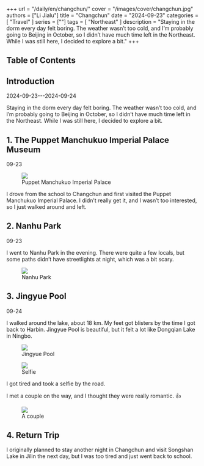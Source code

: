 +++
url = "/daily/en/changchun/"
cover = "/images/cover/changchun.jpg"
authors = ["Li Jialu"]
title = "Changchun"
date = "2024-09-23"
categories = [
    "Travel"
]
series = [""]
tags = [
    "Northeast"
]
description = "Staying in the dorm every day felt boring. The weather wasn’t too cold, and I’m probably going to Beijing in October, so I didn’t have much time left in the Northeast. While I was still here, I decided to explore a bit."
+++
<!DOCTYPE html>
<html lang="en">
<head>
    <meta charset="UTF-8">
    <meta name="viewport" content="width=device-width, initial-scale=1.0">
    <link rel="stylesheet" href="/assets/css/styles.css">
    <script src="/assets/js/toc.js"></script>    
</head>
<body>
    <article>
        <nav>
            <h2>Table of Contents</h2>
            <ul id="toc">
                <!-- Table of contents will be dynamically generated here -->
            </ul>
        </nav>
        <section>
            <h2>Introduction</h2>
            <p>2024-09-23---2024-09-24</p>
            <p>Staying in the dorm every day felt boring. The weather wasn’t too cold, and I’m probably going to Beijing in October, so I didn’t have much time left in the Northeast. While I was still here, I decided to explore a bit.</p>
        </section>
        <section>
            <h2>1. The Puppet Manchukuo Imperial Palace Museum</h2>
            <p>09-23 <i class="fas fa-cloud"></i></p>
            <div class="container">
                <div class="image">
                    <figure>
                        <a data-fancybox="gallery" href="https://cdn.heirenlop.com/daily-record/changchun1.jpg">
    <img src="https://cdn.heirenlop.com/daily-record/changchun1.jpg" loading="lazy">
</a>
                        <figcaption>Puppet Manchukuo Imperial Palace</figcaption>
                    </figure>
                </div>
                <div class="text">
                    <p>I drove from the school to Changchun and first visited the Puppet Manchukuo Imperial Palace. I didn’t really get it, and I wasn’t too interested, so I just walked around and left.</p>
                </div>
            </div>
        </section>
        <section>
            <h2>2. Nanhu Park</h2>
            <p>09-23 <i class="fas fa-cloud"></i></p>
            <p>I went to Nanhu Park in the evening. There were quite a few locals, but some paths didn’t have streetlights at night, which was a bit scary.</p>
            <div class="container">
                <div class="image">
                    <figure>
                        <a data-fancybox="gallery" href="https://cdn.heirenlop.com/daily-record/changchun2.jpg">
    <img src="https://cdn.heirenlop.com/daily-record/changchun2.jpg" loading="lazy">
</a>
                        <figcaption>Nanhu Park</figcaption>
                    </figure>
                </div>
            </div>
        </section>
        <section>
            <h2>3. Jingyue Pool</h2>
            <p>09-24 <i class="fas fa-sun"></i></p>
            <p>I walked around the lake, about 18 km. My feet got blisters by the time I got back to Harbin. Jingyue Pool is beautiful, but it felt a lot like Dongqian Lake in Ningbo.</p>
            <div class="container">
                <div class="image">
                    <figure>
                        <a data-fancybox="gallery" href="https://cdn.heirenlop.com/daily-record/changchun3.jpg">
    <img src="https://cdn.heirenlop.com/daily-record/changchun3.jpg" loading="lazy">
</a>
                        <figcaption>Jingyue Pool</figcaption>
                    </figure>
                </div>
            </div>
            <div class="container">
                <div class="image">
                    <figure>
                        <a data-fancybox="gallery" href="https://cdn.heirenlop.com/daily-record/changchun4.jpg">
    <img src="https://cdn.heirenlop.com/daily-record/changchun4.jpg" loading="lazy">
</a>
                        <figcaption>Selfie</figcaption>
                    </figure>
                </div>
                <div class="text">
                    <p>I got tired and took a selfie by the road.</p>
                </div>
            </div>
            <div class="container">
                <div class="text">
                    <p>I met a couple on the way, and I thought they were really romantic. 👍</p>
                </div>
                <div class="image">
                    <figure>
                        <a data-fancybox="gallery" href="https://cdn.heirenlop.com/daily-record/changchun5.jpg">
    <img src="https://cdn.heirenlop.com/daily-record/changchun5.jpg" loading="lazy">
</a>
                        <figcaption>A couple</figcaption>
                    </figure>
                </div>
            </div>
        </section>
        <section>
            <h2>4. Return Trip</h2>
            <p>I originally planned to stay another night in Changchun and visit Songshan Lake in Jilin the next day, but I was too tired and just went back to school.</p>
        </section>
    </article>
</body>
</html>

